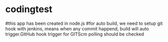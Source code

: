 # codingtest

#this app has been created in node.js
#for auto build, we need to setup git hook with jenkins, means when any commit happend, build will auto trigger.GitHub hook trigger for GITScm polling should be checked